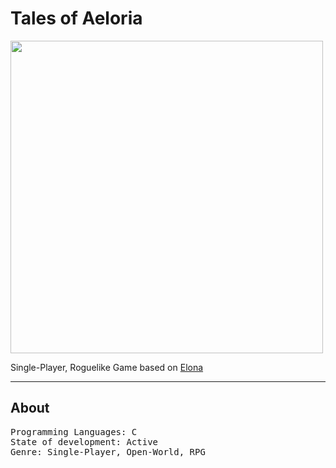 # Tales of Aeloria

<img src="https://i.imgur.com/P0oXcys.png" width=500px/>

<p>Single-Player, Roguelike Game based on <a href="https://en.wikipedia.org/wiki/Elona_(video_game)">Elona</a></p>

---

## About

<pre>
Programming Languages: C
State of development: Active
Genre: Single-Player, Open-World, RPG
</pre>
